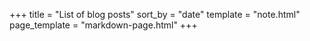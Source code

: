 +++
title = "List of blog posts"
sort_by = "date"
template = "note.html"
page_template = "markdown-page.html"
+++